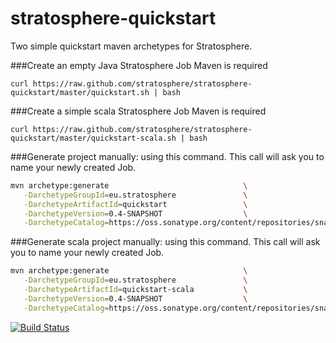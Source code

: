 stratosphere-quickstart
=======================

Two simple quickstart maven archetypes for Stratosphere.

###Create an empty Java Stratosphere Job
Maven is required

```
curl https://raw.github.com/stratosphere/stratosphere-quickstart/master/quickstart.sh | bash
```

###Create a simple scala Stratosphere Job
Maven is required

```
curl https://raw.github.com/stratosphere/stratosphere-quickstart/master/quickstart-scala.sh | bash
```



###Generate project manually:
using this command. This call will ask you to name your newly created Job.
``` bash
mvn archetype:generate                              \
   -DarchetypeGroupId=eu.stratosphere               \
   -DarchetypeArtifactId=quickstart                 \
   -DarchetypeVersion=0.4-SNAPSHOT                  \
   -DarchetypeCatalog=https://oss.sonatype.org/content/repositories/snapshots/
```

###Generate scala project manually:
using this command. This call will ask you to name your newly created Job.
``` bash
mvn archetype:generate                              \
   -DarchetypeGroupId=eu.stratosphere               \
   -DarchetypeArtifactId=quickstart-scala           \
   -DarchetypeVersion=0.4-SNAPSHOT                  \
   -DarchetypeCatalog=https://oss.sonatype.org/content/repositories/snapshots/
```


[![Build Status](https://travis-ci.org/stratosphere/stratosphere-quickstart.png?branch=master)](https://travis-ci.org/stratosphere/stratosphere-quickstart)
